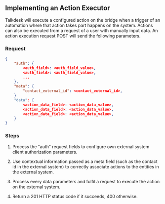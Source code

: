 ## Implementing an Action Executor

Talkdesk will execute a configured action on the bridge when a trigger of an automation where that action takes part happens on the system. Actions can also be executed from a request of a user with manually input data. An action execution request POST will send the following parameters.

### Request

```json
{
    "auth": {
        <auth_field>: <auth_field_value>,
        <auth_field>: <auth_field_value>,
        ...
    },
    "meta": {
        "contact_external_id": <contact_external_id>,
    }
    "data": {
        <action_data_field>: <action_data_value>,
        <action_data_field>: <action_data_value>,
        <action_data_field>: <action_data_value>,
    }
}
```

### Steps

1. Process the "auth" request fields to configure own external system client authorization parameters.

2. Use contextual information passed as a meta field (such as the contact id in the external system) to correctly associate actions to the entities in the external system.

2. Process every data parameters and fulfil a request to execute the action on the external system.

3. Return a 201 HTTP status code if it succeeds, 400 otherwise.